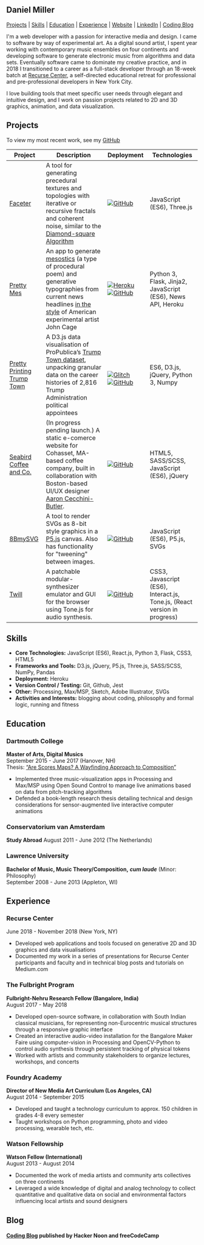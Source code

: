 ## Daniel Miller

[Projects](#projects) | [Skills](#skills) | [Education](#education) | [Experience](#experience) | [Website](http://danielmillerportfolio.com/) | [LinkedIn](https://www.linkedin.com/in/danielmillerportfolio/) | [Coding Blog](https://medium.com/@PleatherStarfish)

I'm a web developer with a passion for interactive media and design. I came to software by way of experimental art. As a digital sound artist, I spent year working with contemporary music ensembles on four continents and developing software to generate electronic music from algorithms and data sets. Eventually software came to dominate my creative practice, and in 2018 I transitioned to a career as a full-stack developer through an 18-week batch at [Recurse Center](https://www.recurse.com/), a self-directed educational retreat for professional and pre-professional developers in New York City.

I love building tools that meet specific user needs through elegant and intuitive design, and I work on passion projects related to 2D and 3D graphics, animation, and data visualization.

## Projects

To view my most recent work, see my [GitHub](https://github.com/PleatherStarfish)

Project | Description | Deployment | Technologies
--- | --- | --- | ---
[Faceter](https://github.com/PleatherStarfish/Faceter) | A tool for generating precedural textures and topologies with iterative or recursive fractals and coherent noise, similar to the [Diamond-square Algorithm](https://en.wikipedia.org/wiki/Diamond-square_algorithm) | [![GitHub](https://cloud.githubusercontent.com/assets/12953472/18687862/de8df31e-7f79-11e6-937c-f20c0e0ee2b4.png)](https://github.com/PleatherStarfish/faceter) | JavaScript (ES6), Three.js
[Pretty Mes](https://github.com/PleatherStarfish/pretty_mes) | An app to generate [mesostics](https://en.wikipedia.org/wiki/Mesostic) (a type of procedural poem) and generative typographies from current news headlines [in the style](https://goo.gl/images/K6o4DX) of American experimental artist John Cage  | [![Heroku](https://cloud.githubusercontent.com/assets/12953472/18688266/701982fc-7f7b-11e6-8971-5f1e03f554b7.png)](https://prettymes.herokuapp.com/)[![GitHub](https://cloud.githubusercontent.com/assets/12953472/18687862/de8df31e-7f79-11e6-937c-f20c0e0ee2b4.png)](https://github.com/PleatherStarfish/pretty_mes) | Python 3, Flask, Jinja2, JavaScript (ES6), News API, Heroku
[Pretty Printing Trump Town](https://prettyprintingtrumptown.glitch.me/) | A D3.js data visualisation of ProPublica’s [Trump Town dataset](https://projects.propublica.org/trump-town), unpacking granular data on the career histories of 2,816 Trump Administration political appointees | <br>[![Glitch](https://user-images.githubusercontent.com/10040486/52808965-2c030d00-305d-11e9-90ae-e16c7ff5ac6a.png)](https://prettyprintingtrumptown.glitch.me/) <br> [![GitHub](https://cloud.githubusercontent.com/assets/12953472/18687862/de8df31e-7f79-11e6-937c-f20c0e0ee2b4.png)](https://github.com/PleatherStarfish/trumptown_constellation) | ES6, D3.js, jQuery, Python 3, Numpy
[Seabird Coffee and Co.](https://pleatherstarfish.github.io/seabird_coffee/) | (In progress pending launch.) A static e-comerce website for Cohasset, MA-based coffee company, built in collaboration with Boston-based UI/UX designer [Aaron Cecchini-Butler](https://www.linkedin.com/in/aaron-cecchini-butler/). | [![GitHub](https://cloud.githubusercontent.com/assets/12953472/18687862/de8df31e-7f79-11e6-937c-f20c0e0ee2b4.png)](https://pleatherstarfish.github.io/seabird_coffee/) | HTML5, SASS/SCSS, JavaScript (ES6), jQuery
[8BmySVG](https://github.com/PleatherStarfish/8BmySVG) | A tool to render SVGs as 8-bit style graphics in a [P5.js](https://p5js.org/) canvas. Also has functionality for "tweening" between images. | [![GitHub](https://cloud.githubusercontent.com/assets/12953472/18687862/de8df31e-7f79-11e6-937c-f20c0e0ee2b4.png)](https://github.com/PleatherStarfish/8BmySVG) | JavaScript (ES6), P5.js, SVGs
[Twill](https://github.com/PleatherStarfish/TwillSynth) | A patchable modular-synthesizer emulator and GUI for the browser using Tone.js for audio synthesis. | [![GitHub](https://cloud.githubusercontent.com/assets/12953472/18687862/de8df31e-7f79-11e6-937c-f20c0e0ee2b4.png)](https://github.com/PleatherStarfish/TwillSynth) | CSS3, Javascript (ES6), Interact.js, Tone.js, (React version in progress)


## Skills

* **Core Technologies:** JavaScript (ES6), React.js, Python 3, Flask, CSS3, HTML5
* **Frameworks and Tools:** D3.js, jQuery, P5.js, Three.js, SASS/SCSS, NumPy, Pandas
* **Deployment:** Heroku
* **Version Control / Testing:** Git, Github, Jest
* **Other:** Processing, Max/MSP, Sketch, Adobe Illustrator, SVGs
* **Activities and Interests:** blogging about coding, philosophy and formal logic, running and fitness

## Education

### Dartmouth College
**Master of Arts, Digital Musics**<br>
September 2015 - June 2017 (Hanover, NH)<br>
Thesis: [“Are Scores Maps? A Wayfinding Approach to Composition”](http://www.lontanomusic.com/writing/miller_thesis.pdf)<br>
* Implemented three music-visualization apps in Processing and Max/MSP using Open Sound Control to manage live animations based on data from pitch-tracking algorithms
* Defended a book-length research thesis detailing technical and design considerations for sensor-augmented live interactive computer animations

### Conservatorium van Amsterdam
**Study Abroad**
August 2011 - June 2012 (The Netherlands)

### Lawrence University
**Bachelor of Music, Music Theory/Composition,** <i>**cum laude**</i> (Minor: Philosophy)<br>
September 2008 - June 2013 (Appleton, WI)

## Experience

### Recurse Center
June 2018 - November 2018	(New York, NY)<br>
* Developed web applications and tools focused on generative 2D and 3D graphics and data visualisations
* Documented my work in a series of presentations for Recurse Center participants and faculty and in technical blog posts and tutorials on Medium.com
### The Fulbright Program
**Fulbright-Nehru Research Fellow	(Bangalore, India)**<br>
August 2017 - May 2018<br>
* Developed open-source software, in collaboration with South Indian classical musicians, for representing non-Eurocentric musical structures through a responsive graphic interface
* Created an interactive audio-video installation for the Bangalore Maker Faire using computer-vision in Processing and OpenCV-Python to control audio synthesis through persistent tracking of physical tokens
* Worked with artists and community stakeholders to organize lectures, workshops, and concerts
### Foundry Academy
**Director of New Media Art Curriculum (Los Angeles, CA)**<br>
August 2014 - September 2015<br>
* Developed and taught a technology curriculum to approx. 150 children in grades 4-8 every semester
* Taught workshops on Python programming, photo and video processing, wearable tech, etc.
### Watson Fellowship
**Watson Fellow (International)**<br>
August 2013 - August 2014<br>
* Documented the work of media artists and community arts collectives on three continents
* Leveraged a wide knowledge of digital and analog technology to collect quantitative and qualitative data on social and environmental factors influencing local artists and sound designers

## Blog

#### [Coding Blog](https://medium.com/@PleatherStarfish) published by Hacker Noon and freeCodeCamp
